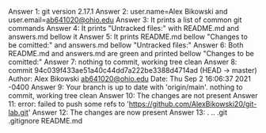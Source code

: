 Answer 1: git version 2.17.1
Answer 2: user.name=Alex Bikowski and user.email=ab641020@ohio.edu
Answer 3: It prints a list of common git commands
Answer 4: It prints "Untracked files:" with README.md and answers.md bellow it
Answer 5: It prints README.md bellow "Changes to be comitted:" and answers.md bellow "Untracked files:"
Answer 6: Both README.md and answers.md are green and printed bellow "Changes to be comitted:" 
Answer 7: nothing to commit, working tree clean
Answer 8: commit 94c039f433ae51a40c44dd7a222be3388d4714ad (HEAD -> master) 
 Author: Alex Bikowski <ab641020@ohio.edu>
 Date: Thu Sep 2 16:06:37 2021 -0400
Answer 9: Your branch is up to date with 'origin/main'.
 nothing to commit, working tree clean
Answer 10: The changes are not present 
Answer 11: error: failed to push some refs to 'https://github.com/AlexBikowski20/git-lab.git'
Answer 12: The changes are now present 
Answer 13: . .. .git .gitignore README.md


